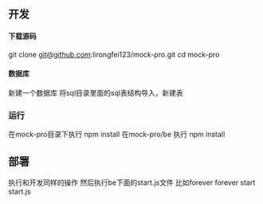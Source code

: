 ## 开发
#### 下载源码
git clone git@github.com:lirongfei123/mock-pro.git
cd mock-pro
#### 数据库
新建一个数据库
将sql目录里面的sql表结构导入，新建表
### 运行
在mock-pro目录下执行 npm install
在mock-pro/be 执行 npm install

## 部署
执行和开发同样的操作
然后执行be下面的start.js文件
比如forever
forever start start.js

